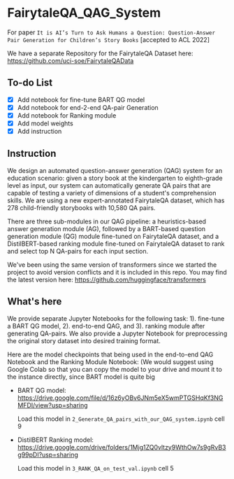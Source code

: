 # FairytaleQA_QAG_System

For paper ```It is AI’s Turn to Ask Humans a Question: Question-Answer Pair Generation for Children’s Story Books``` [accepted to ACL 2022]

We have a separate Repository for the FairytaleQA Dataset here: https://github.com/uci-soe/FairytaleQAData

## To-do List
* [x] Add notebook for fine-tune BART QG model
* [x] Add notebook for end-2-end QA-pair Generation
* [x] Add notebook for Ranking module 
* [x] Add model weights
* [x] Add instruction

## Instruction
We design an automated question-answer generation (QAG) system for an education scenario: given a story book at the kindergarten to eighth-grade level as input, our system can automatically generate QA pairs that are capable of testing a variety of dimensions of a student's comprehension skills. We are using a new expert-annotated FairytaleQA dataset, which has 278 child-friendly storybooks with 10,580 QA pairs.

There are three sub-modules in our QAG pipeline: a heuristics-based answer generation module (AG), followed by a BART-based question generation module (QG) module fine-tuned on FairytaleQA dataset, and a DistilBERT-based ranking module fine-tuned on FairytaleQA dataset to rank and select top N QA-pairs for each input section.

We've been using the same version of transformers since we started the project to avoid version conflicts and it is included in this repo. You may find the latest version here: https://github.com/huggingface/transformers

## What's here
We provide separate Jupyter Notebooks for the following task: 1). fine-tune a BART QG model, 2). end-to-end QAG, and 3). ranking module after generating QA-pairs. 
We also provide a Jupyter Notebook for preprocessing the original story dataset into desired training format. 

Here are the model checkpoints that being used in the end-to-end QAG Notebook and the Ranking Module Notebook: (We would suggest using Google Colab so that you can copy the model to your drive and mount it to the instance directly, since BART model is quite big

* BART QG model: https://drive.google.com/file/d/16z6yOBv6JNm5eX5wmPTGSHqKf3NGMFDI/view?usp=sharing

  Load this model in ```2_Generate_QA_pairs_with_our_QAG_system.ipynb``` cell 9

* DistilBERT Ranking model: https://drive.google.com/drive/folders/1Mjg1ZQ0vltzy9WthOw7s9gRvB3g99pDI?usp=sharing

  Load this model in ```3_RANK_QA_on_test_val.ipynb``` cell 5
